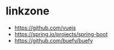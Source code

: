 # linkzone

* https://github.com/vuejs
* https://spring.io/projects/spring-boot
* https://github.com/buefy/buefy
